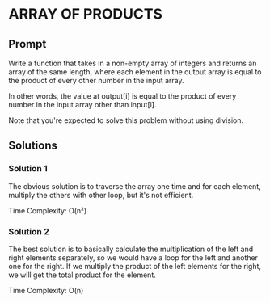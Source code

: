 # ARRAY OF PRODUCTS

  ## Prompt

  Write a function that takes in a non-empty array of integers and returns an
  array of the same length, where each element in the output array is equal to
  the product of every other number in the input array.

  In other words, the value at output[i] is equal to the product of every number in the input array other than input[i].

  Note that you're expected to solve this problem without using division.

  ## Solutions
  ### Solution 1
  The obvious solution is to traverse the array one time and for each element, multiply the others with other loop, but it's not efficient.

  Time Complexity: O(n²)

  ### Solution 2
  The best solution is to basically calculate the multiplication of the left and right elements separately, so we would have a loop for the left and another one for the right. If we multiply the product of the left elements for the right, we will get the total product for the element.

  Time Complexity: O(n)